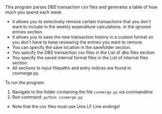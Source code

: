 This program parses DBS transaction csv files and generates a table of how much you spend each week.
- It allows you to selectively remove certain transactions that you don't want to include in the weekly expenditure calculations.
    in the ignored entries section.
- It allows you to save the new transaction history in a custom format so you don't have to keep reviewing the entries you want to remove.
- You can specify the save location in the savefolder section.
- You specify the DBS transaction csv files in the List of dbs files section.
- You specify the saved internal format files in the List of internal files section.
- All sections to input filepaths and entry indices are found in csvmerge.py.

To run the program: 
1. Navigate to the folder containing the file `csvmerge.py` via commandline
2. Run command: `python csvmerge.py`

- Note that the csv files must use Unix LF Line endings!
